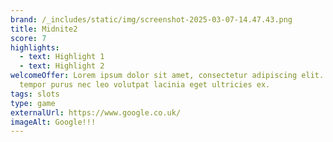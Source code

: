 ```yaml
---
brand: /_includes/static/img/screenshot-2025-03-07-14.47.43.png
title: Midnite2
score: 7
highlights:
  - text: Highlight 1
  - text: Highlight 2
welcomeOffer: Lorem ipsum dolor sit amet, consectetur adipiscing elit. Praesent
  tempor purus nec leo volutpat lacinia eget ultricies ex.
tags: slots
type: game
externalUrl: https://www.google.co.uk/
imageAlt: Google!!!
---
```

